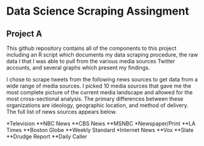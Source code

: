 # Data Science Scraping Assingment
## Project A

This github repository contains all of the components to this project including an R script which documents my data scraping procedure, the raw data I that I was able to pull from the various media sources Twitter accounts, and several graphs which present my findings.

I chose to scrape tweets from the following news sources to get data from a wide range of media sources. I picked 10 media sources that gave me the most complete picture of the current media landscape and allowed for the most cross-sectional analysis. The primary differences between these organizations are ideology, geographic location, and method of delivery.  The full list of news sources appears below.

*Television
**NBC News
**CBS News
**MSNBC
*Newspaper/Print
**LA Times
**Boston Globe
**Weekly Standard
*Internet News
**Vox
**Slate
**Drudge Report
**Daily Caller
